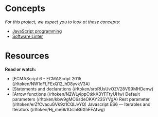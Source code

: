 # Concepts

*For this project, we expect you to look at these concepts:*

- [JavaScript programming]()
- [Software Linter]()

# Resources

**Read or watch:**
- [ECMAScript 6 - ECMAScript 2015 (/rltoken/NW1dFLFExQ12_hD8yvkV3A)
- [Statements and declarations (/rltoken/sroRUsUvOZV28V99MHDenw)
- [Arrow functions (/rltoken/N2WLylppCtkkX3YFFtyUHw)
Default parameters (/rltoken/kbw9gMO6sdeOKAY23SYVgA)
Rest parameter (/rltoken/erZfCvacuGVk9z1CQlJvYQ)
Javascript ES6 — Iterables and Iterators (/rltoken/Hj_me6k1OsInB6XhEEAtwg)
